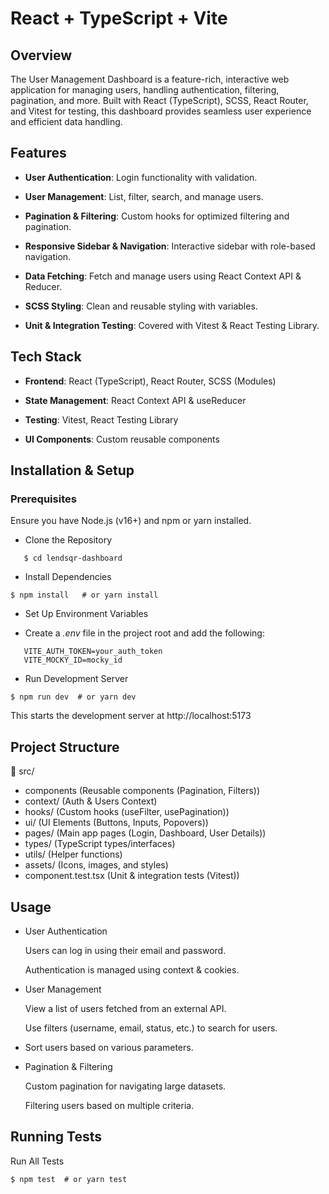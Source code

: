 # React + TypeScript + Vite

## Overview

The User Management Dashboard is a feature-rich, interactive web application for managing users, handling authentication, filtering, pagination, and more. Built with React (TypeScript), SCSS, React Router, and Vitest for testing, this dashboard provides seamless user experience and efficient data handling.

## Features

- **User Authentication**: Login functionality with validation.

- **User Management**: List, filter, search, and manage users.

- **Pagination & Filtering**: Custom hooks for optimized filtering and pagination.

- **Responsive Sidebar & Navigation**: Interactive sidebar with role-based navigation.

- **Data Fetching**: Fetch and manage users using React Context API & Reducer.

- **SCSS Styling**: Clean and reusable styling with variables.

- **Unit & Integration Testing**: Covered with Vitest & React Testing Library.

## Tech Stack

- **Frontend**: React (TypeScript), React Router, SCSS (Modules)

- **State Management**: React Context API & useReducer

- **Testing**: Vitest, React Testing Library

- **UI Components**: Custom reusable components

## Installation & Setup

### Prerequisites

Ensure you have Node.js (v16+) and npm or yarn installed.

- Clone the Repository

```$ git clone https://github.com/yemisi567/lendsqr-fe-test.git
   $ cd lendsqr-dashboard
```

- Install Dependencies

`$ npm install   # or yarn install`

- Set Up Environment Variables

- Create a _.env_ file in the project root and add the following:

```VITE_MOCKY_URL=https://api.mocky.io
   VITE_AUTH_TOKEN=your_auth_token
   VITE_MOCKY_ID=mocky_id
```

- Run Development Server

`$ npm run dev  # or yarn dev`

This starts the development server at http://localhost:5173

## Project Structure

📂 src/

- components (Reusable components (Pagination, Filters))
- context/ (Auth & Users Context)
- hooks/ (Custom hooks (useFilter, usePagination))
- ui/ (UI Elements (Buttons, Inputs, Popovers))
- pages/ (Main app pages (Login, Dashboard, User Details))
- types/ (TypeScript types/interfaces)
- utils/ (Helper functions)
- assets/ (Icons, images, and styles)
- component.test.tsx (Unit & integration tests (Vitest))

## Usage

- User Authentication

  Users can log in using their email and password.

  Authentication is managed using context & cookies.

- User Management

  View a list of users fetched from an external API.

  Use filters (username, email, status, etc.) to search for users.

- Sort users based on various parameters.

- Pagination & Filtering

  Custom pagination for navigating large datasets.

  Filtering users based on multiple criteria.

## Running Tests

Run All Tests

`$ npm test  # or yarn test`
